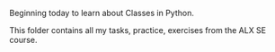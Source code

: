 Beginning today to learn about Classes in Python.

This folder contains all my tasks, practice, exercises from the ALX SE course.
